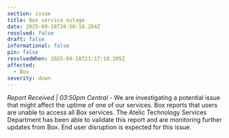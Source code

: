 ```yaml
---
section: issue
title: Box service outage
date: 2025-09-18T20:50:10.204Z
resolved: false
draft: false
informational: false
pin: false
resolvedWhen: 2025-09-18T21:17:10.205Z
affected:
  - Box
severity: down
---
```

*Report Received | 03:50pm Central* - We are investigating a potential issue that might affect the uptime of one of our services. Box reports that users are unable to access all Box services. The Atelic Technology Services Department has been able to validate this report and are monitoring further updates from Box. End user disruption is expected for this issue.